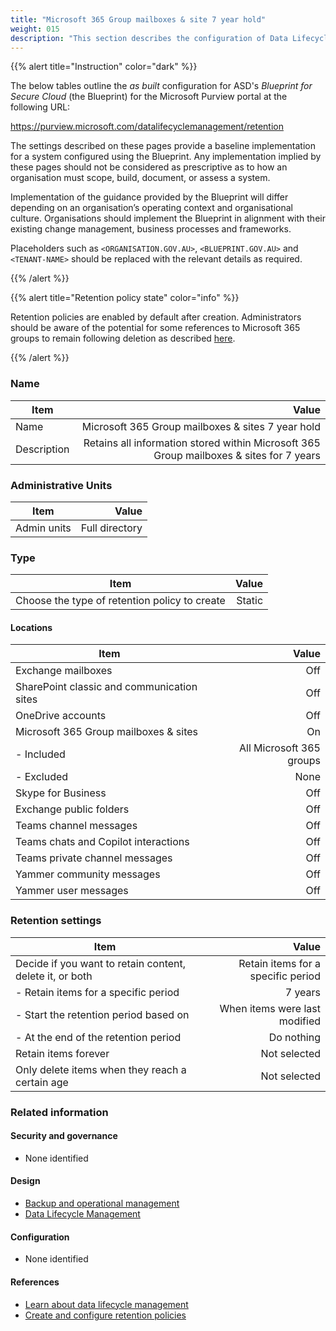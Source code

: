```yaml
---
title: "Microsoft 365 Group mailboxes & site 7 year hold"
weight: 015
description: "This section describes the configuration of Data Lifecycle Management retention policies within Microsoft Purview associated with systems built according to the guidance provided by ASD's Blueprint for Secure Cloud."
---
```


{{% alert title="Instruction" color="dark" %}}

The below tables outline the _as built_ configuration for ASD's _Blueprint for Secure Cloud_ (the Blueprint) for the Microsoft Purview portal at the following URL:

<https://purview.microsoft.com/datalifecyclemanagement/retention>

The settings described on these pages provide a baseline implementation for a system configured using the Blueprint. Any implementation implied by these pages should not be considered as prescriptive as to how an organisation must scope, build, document, or assess a system.

Implementation of the guidance provided by the Blueprint will differ depending on an organisation’s operating context and organisational culture. Organisations should implement the Blueprint in alignment with their existing change management, business processes and frameworks.

Placeholders such as `<ORGANISATION.GOV.AU>`, `<BLUEPRINT.GOV.AU>` and `<TENANT-NAME>` should be replaced with the relevant details as required.

{{% /alert %}}

{{% alert title="Retention policy state" color="info" %}}

Retention policies are enabled by default after creation. Administrators should be aware of the potential for some references to Microsoft 365 groups to remain following deletion as described [here](https://learn.microsoft.com/en-au/purview/retention-settings#what-happens-if-a-microsoft-365-group-is-deleted-after-a-policy-is-applied).

{{% /alert %}}

### Name

| Item        |                                                                                   Value |
| ----------- | --------------------------------------------------------------------------------------: |
| Name        |                                       Microsoft 365 Group mailboxes & sites 7 year hold |
| Description | Retains all information stored within Microsoft 365 Group mailboxes & sites for 7 years |

### Administrative Units

| Item        |          Value |
| ----------- | -------------: |
| Admin units | Full directory |

### Type

| Item                                          |  Value |
| --------------------------------------------- | -----: |
| Choose the type of retention policy to create | Static |

#### Locations

| Item                                       |                    Value |
| ------------------------------------------ | -----------------------: |
| Exchange mailboxes                         |                      Off |
| SharePoint classic and communication sites |                      Off |
| OneDrive accounts                          |                      Off |
| Microsoft 365 Group mailboxes & sites      |                       On |
| - Included                                 | All Microsoft 365 groups |
| - Excluded                                 |                     None |
| Skype for Business                         |                      Off |
| Exchange public folders                    |                      Off |
| Teams channel messages                     |                      Off |
| Teams chats and Copilot interactions       |                      Off |
| Teams private channel messages             |                      Off |
| Yammer community messages                  |                      Off |
| Yammer user messages                       |                      Off |

### Retention settings

| Item                                                     |                              Value |
| -------------------------------------------------------- | ---------------------------------: |
| Decide if you want to retain content, delete it, or both | Retain items for a specific period |
| - Retain items for a specific period                     |                            7 years |
| - Start the retention period based on                    |      When items were last modified |
| - At the end of the retention period                     |                         Do nothing |
| Retain items forever                                     |                       Not selected |
| Only delete items when they reach a certain age          |                       Not selected |

### Related information

#### Security and governance

- None identified

#### Design

- [Backup and operational management](/design/platform/backup)
- [Data Lifecycle Management](/design/shared-services/purview/data-lifecycle-management)

#### Configuration

- None identified

#### References

- [Learn about data lifecycle management](https://learn.microsoft.com/en-au/purview/data-lifecycle-management)
- [Create and configure retention policies](https://learn.microsoft.com/en-au/purview/create-retention-policies?tabs=teams-retention)
